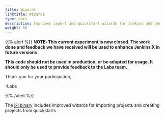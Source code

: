 ```yaml
---
title: Wizards
linktitle: Wizards
type: docs
description: Improved import and quickstart wizards for Jenkins and Jenkins X
weight: 50
---
```

{{% alert %}}
**NOTE: This current experiment is now closed. The work done and feedback we have received will be used to enhance Jenkins X in future versions**

**This code should not be used in production, or be adopted for usage.  It should only be used to provide feedback to the Labs team.**

Thank you for your participation,

-Labs


{{% /alert %}}

The [jxl binary](/docs/labs/jxl/) includes improved wizards for importing projects and creating projects from quickstarts


